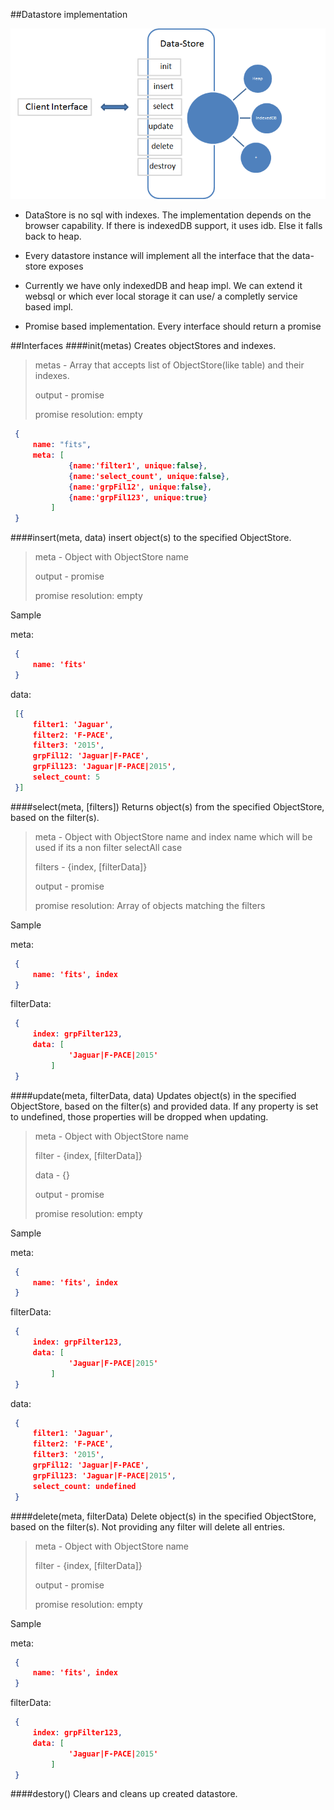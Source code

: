 ##Datastore implementation

![arch](./datastore-impl.png)

* DataStore is no sql with indexes. The implementation depends on the browser capability. If there is indexedDB support, it uses idb. Else it falls back to heap.

* Every datastore instance will implement all the interface that the data-store exposes

* Currently we have only indexedDB and heap impl. We can extend it websql or which ever local storage it can use/ a completly service based impl. 

* Promise based implementation. Every interface should return a promise

##Interfaces
####init(metas)
Creates objectStores and indexes.

>metas - Array that accepts list of ObjectStore(like table) and their indexes.
>
>output - promise
>
>promise resolution: empty


   ```json
    {
        name: "fits",
        meta: [
				{name:'filter1', unique:false},
				{name:'select_count', unique:false},
				{name:'grpFil12', unique:false},
				{name:'grpFil123', unique:true}
			]
    }
   ```

####insert(meta, data)
insert object(s) to the specified ObjectStore.

>meta - Object with ObjectStore name
>
>output - promise
>
>promise resolution: empty

Sample

meta:

   ```json
    {
        name: 'fits'
    }
   ```

data:

   ```json
    [{
        filter1: 'Jaguar',
		filter2: 'F-PACE',
		filter3: '2015',
		grpFil12: 'Jaguar|F-PACE',
		grpFil123: 'Jaguar|F-PACE|2015',
		select_count: 5
    }]
   ```
 
####select(meta, [filters])
Returns object(s) from the specified ObjectStore, based on the filter(s).

>meta - Object with ObjectStore name and index name which will be used if its a non filter selectAll case
>
>filters - {index, [filterData]}
> 
>output - promise
>
>promise resolution: Array of objects matching the filters

Sample

meta:

   ```json
    {
        name: 'fits', index
    }
   ```

filterData:

   ```json
    {
		index: grpFilter123,
        data: [
				'Jaguar|F-PACE|2015'
			]
    }
   ```

####update(meta, filterData, data)
Updates object(s) in the specified ObjectStore, based on the filter(s) and provided data. If any property is set to undefined, those properties will be dropped when updating.

>meta - Object with ObjectStore name
>
>filter - {index, [filterData]}
>
>data - {}
> 
>output - promise
>
>promise resolution: empty


Sample

meta:

   ```json
    {
        name: 'fits', index
    }
   ```

filterData:

   ```json
    {
		index: grpFilter123,
        data: [
				'Jaguar|F-PACE|2015'
			]
    }
   ```

data:

   ```json
    {
        filter1: 'Jaguar',
		filter2: 'F-PACE',
		filter3: '2015',
		grpFil12: 'Jaguar|F-PACE',
		grpFil123: 'Jaguar|F-PACE|2015',
		select_count: undefined
    }
   ```


####delete(meta, filterData)
Delete object(s) in the specified ObjectStore, based on the filter(s). Not providing any filter will delete all entries.

>meta - Object with ObjectStore name
>
>filter - {index, [filterData]}
> 
>output - promise
>
>promise resolution: empty

Sample

meta:

   ```json
    {
        name: 'fits', index
    }
   ```

filterData:

   ```json
    {
		index: grpFilter123,
        data: [
				'Jaguar|F-PACE|2015'
			]
    }
   ```

####destory()
Clears and cleans up created datastore. 